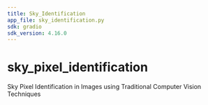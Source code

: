 ```yaml
---
title: Sky_Identification
app_file: sky_identification.py
sdk: gradio
sdk_version: 4.16.0
---
```

# sky_pixel_identification
Sky Pixel Identification in Images using Traditional Computer Vision Techniques